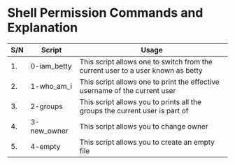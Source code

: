 # Shell Permission Commands and Explanation

| S/N | Script      | Usage									      |
| --- | ----------- | --------------------------------------------------------------------------------|
| 1.  | 0-iam_betty | This script allows one to switch from the current user to a user known as betty |
| 2.  | 1-who_am_i  | This script allows one to print the effective username of the current user      |
| 3.  | 2-groups    | This script allows you to prints all the groups the current user is part of     |
| 4.  | 3-new_owner | This script allows you to change owner                                          |
| 5.  |  4-empty    | This script allows you to create an empty file                                  |
